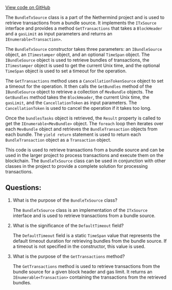 [View code on GitHub](https://github.com/NethermindEth/nethermind/src/Nethermind/Nethermind.Mev/Source/IBundleTxSource.cs)

The `BundleTxSource` class is a part of the Nethermind project and is used to retrieve transactions from a bundle source. It implements the `ITxSource` interface and provides a method `GetTransactions` that takes a `BlockHeader` and a `gasLimit` as input parameters and returns an `IEnumerable<Transaction>`.

The `BundleTxSource` constructor takes three parameters: an `IBundleSource` object, an `ITimestamper` object, and an optional `TimeSpan` object. The `IBundleSource` object is used to retrieve bundles of transactions, the `ITimestamper` object is used to get the current Unix time, and the optional `TimeSpan` object is used to set a timeout for the operation.

The `GetTransactions` method uses a `CancellationTokenSource` object to set a timeout for the operation. It then calls the `GetBundles` method of the `IBundleSource` object to retrieve a collection of `MevBundle` objects. The `GetBundles` method takes the `BlockHeader`, the current Unix time, the `gasLimit`, and the `CancellationToken` as input parameters. The `CancellationToken` is used to cancel the operation if it takes too long.

Once the `bundlesTasks` object is retrieved, the `Result` property is called to get the `IEnumerable<MevBundle>` object. The `foreach` loop then iterates over each `MevBundle` object and retrieves the `BundleTransaction` objects from each bundle. The `yield return` statement is used to return each `BundleTransaction` object as a `Transaction` object.

This code is used to retrieve transactions from a bundle source and can be used in the larger project to process transactions and execute them on the blockchain. The `BundleTxSource` class can be used in conjunction with other classes in the project to provide a complete solution for processing transactions.
## Questions: 
 1. What is the purpose of the `BundleTxSource` class?
    
    The `BundleTxSource` class is an implementation of the `ITxSource` interface and is used to retrieve transactions from a bundle source.

2. What is the significance of the `DefaultTimeout` field?
    
    The `DefaultTimeout` field is a static `TimeSpan` value that represents the default timeout duration for retrieving bundles from the bundle source. If a timeout is not specified in the constructor, this value is used.

3. What is the purpose of the `GetTransactions` method?
    
    The `GetTransactions` method is used to retrieve transactions from the bundle source for a given block header and gas limit. It returns an `IEnumerable<Transaction>` containing the transactions from the retrieved bundles.